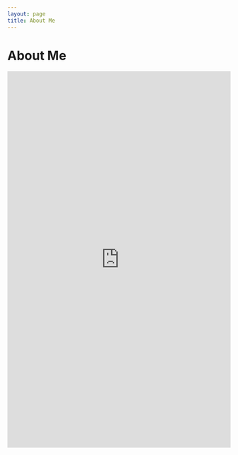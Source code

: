 ```yaml
---
layout: page
title: About Me
---
```



# About Me
<embed src="https://trailblazed.github.io/resume.pdf" width="100%" height="850px"/>
